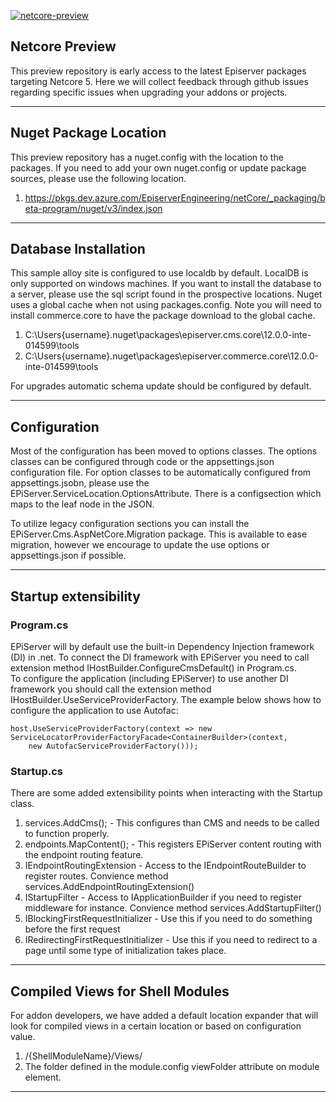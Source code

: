 <a href="https://github.com/episerver/netcore-preview"><img src="http://ux.episerver.com/images/logo.png" title="netcore-preview" alt="netcore-preview"></a>

## Netcore Preview

This preview repository is early access to the latest Episerver packages targeting Netcore 5. Here we will collect feedback through github issues regarding specific issues when upgrading your addons or projects.

---

## Nuget Package Location

This preview repository has a nuget.config with the location to the packages.  If you need to add your own nuget.config or update package sources, please use the following location.
  1.  https://pkgs.dev.azure.com/EpiserverEngineering/netCore/_packaging/beta-program/nuget/v3/index.json

---

## Database Installation

This sample alloy site is configured to use localdb by default.  LocalDB is only supported on windows machines.  If you want to install the database to a server, please use the sql script found in the prospective locations.  Nuget uses a global cache when not using packages.config.  Note you will need to install commerce.core to have the package download to the global cache.
  1.  C:\Users\{username}\.nuget\packages\episerver.cms.core\12.0.0-inte-014599\tools
  2.  C:\Users\{username}\.nuget\packages\episerver.commerce.core\12.0.0-inte-014599\tools

For upgrades automatic schema update should be configured by default.  

---

## Configuration

Most of the configuration has been moved to options classes.  The options classes can be configured through code or the appsettings.json configuration file.  For option classes to be automatically configured from appsettings.jsobn, please use the EPiServer.ServiceLocation.OptionsAttribute.  There is a configsection which maps to the leaf node in the JSON.

To utilize legacy configuration sections you can install the EPiServer.Cms.AspNetCore.Migration package.  This is available to ease migration, however we encourage to update the use options or appsettings.json if possible.

---

## Startup extensibility
### Program.cs
EPiServer will by default use the built-in Dependency Injection framework (DI) in .net. To connect the DI framework with EPiServer you need to call extension method IHostBuilder.ConfigureCmsDefault() in Program.cs. <br/>
To configure the application (including EPiServer) to use another DI framework you should call the extension method IHostBuilder.UseServiceProviderFactory. The example below shows how to configure the application to use Autofac:

```
host.UseServiceProviderFactory(context => new  ServiceLocatorProviderFactoryFacade<ContainerBuilder>(context,
    new AutofacServiceProviderFactory())); 

```

### Startup.cs
There are some added extensibility points when interacting with the Startup class.
  1.  services.AddCms(); - This configures than CMS and needs to be called to function properly.
  2.  endpoints.MapContent(); - This registers EPiServer content routing with the endpoint routing feature.
  3.  IEndpointRoutingExtension - Access to the IEndpointRouteBuilder to register routes. Convience method services.AddEndpointRoutingExtension<T>()
  4.  IStartupFilter - Access to IApplicationBuilder if you need to register middleware for instance.  Convience method services.AddStartupFilter<T>()
  5.  IBlockingFirstRequestInitializer - Use this if you need to do something before the first request
  6.  IRedirectingFirstRequestInitializer - Use this if you need to redirect to a page until some type of initialization takes place.

---

## Compiled Views for Shell Modules

For addon developers, we have added a default location expander that will look for compiled views in a certain location or based on configuration value.
  1.  /{ShellModuleName}/Views/
  2.  The folder defined in the module.config viewFolder attribute on module element.

---

